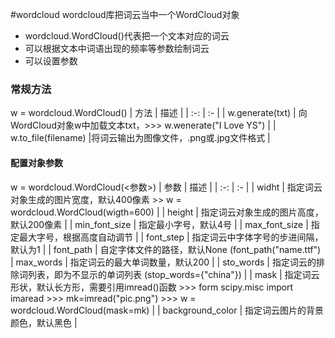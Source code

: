 #wordcloud
wordcloud库把词云当中一个WordCloud对象
- wordcloud.WordCloud()代表把一个文本对应的词云
- 可以根据文本中词语出现的频率等参数绘制词云
- 可以设置参数

### 常规方法
w = wordcloud.WordCloud()
| 方法 | 描述 |
| :-: | :- |
| w.generate(txt) | 向WordCloud对象w中加载文本txt，>>> w.wenerate("I Love YS") |
| w.to\_file(filename) |将词云输出为图像文件，.png或.jpg文件格式 |
#### 配置对象参数
w = wordcloud.WordCloud(<参数>)
| 参数 | 描述 |
| :-: | :- |
| widht | 指定词云对象生成的图片宽度，默认400像素 >> w = wordcloud.WordCloud(wigth=600) |
| height | 指定词云对象生成的图片高度，默认200像素 |
| min\_font\_size | 指定最小字号，默认4号 |
| max\_font\_size | 指定最大字号，根据高度自动调节 |
| font\_step | 指定词云中字体字号的步进间隔，默认为1 |
| font\_path | 自定字体文件的路径，默认None (font\_path("name.ttf")
| max\_words | 指定词云的最大单词数量，默认200 |
| sto\_words | 指定词云的排除词列表，即为不显示的单词列表 (stop\_words={"china"}) |
| mask | 指定词云形状，默认长方形，需要引用imread()函数  >>> form scipy.misc import imaread >>> mk=imread("pic.png") >>> w = wordcloud.WordCloud(mask=mk) |
| background\_color | 指定词云图片的背景颜色，默认黑色 |

